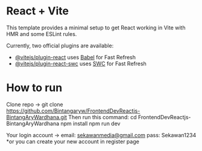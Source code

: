 # React + Vite

This template provides a minimal setup to get React working in Vite with HMR and some ESLint rules.

Currently, two official plugins are available:

- [@vitejs/plugin-react](https://github.com/vitejs/vite-plugin-react/blob/main/packages/plugin-react/README.md) uses [Babel](https://babeljs.io/) for Fast Refresh
- [@vitejs/plugin-react-swc](https://github.com/vitejs/vite-plugin-react-swc) uses [SWC](https://swc.rs/) for Fast Refresh

# How to run
Clone repo -> git clone https://github.com/Bintangaryw/FrontendDevReactjs-BintangAryWardhana.git
Then run this command:
cd FrontendDevReactjs-BintangAryWardhana
npm install
npm run dev

Your login account ->
email: sekawanmedia@gmail.com
pass: Sekawan1234
*or you can create your new account in register page

